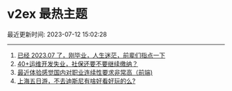 # v2ex 最热主题

最近更新时间: 2023-07-12 15:02:28

--- 
1. [已经 2023.07 了，刚毕业，人生迷茫，前辈们指点一下](https://www.v2ex.com/t/956020) 
2. [40+运维开发失业，社保还要不要继续缴纳？](https://www.v2ex.com/t/956023) 
3. [最近体验感觉国内对职业连续性要求非常高（前端)](https://www.v2ex.com/t/956005) 
4. [上海五日游，不去迪斯尼有啥好看好玩的么?](https://www.v2ex.com/t/956025) 

